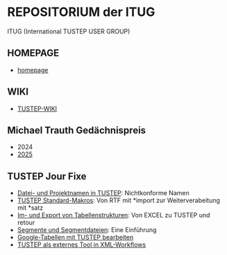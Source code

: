 # REPOSITORIUM der ITUG 
ITUG (International TUSTEP USER GROUP)

## HOMEPAGE 
* [homepage](https://itug.github.io/homepage/)

## WIKI

* [TUSTEP-WIKI](https://wiki.itug.de/doku.php)

## Michael Trauth Gedächnispreis 

* 2024
* [2025](https://github.com/ITUG/mtr_preisaufgabe_2025)

## TUSTEP Jour Fixe
* [Datei- und Projektnamen in TUSTEP](https://itug.github.io/ITUGJF02/): Nichtkonforme Namen
* [TUSTEP Standard-Makros](https://itug.github.io/ITUGJF03/): Von RTF mit *import zur Weiterverabeitung mit *satz
* [Im- und Export von Tabellenstrukturen](https://itug.github.io/ITUGJF05/): Von EXCEL zu TUSTEP und retour
* [Segmente und Segmentdateien](https://itug.github.io/ITUGJF06/): Eine Einführung
* [Google-Tabellen mit TUSTEP bearbeiten](https://itug.github.io/ITUGJF11/)
* [TUSTEP als externes Tool in XML-Workflows](https://itug.github.io/ITUGJF12/)
